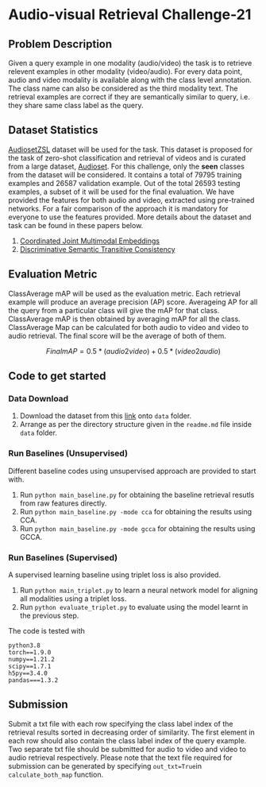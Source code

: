 # Audio-visual Retrieval Challenge-21

## Problem Description
Given a query example in one modality (audio/video) the task is to retrieve relevent examples in other modality (video/audio). For every data point, audio and video modality is available along with the class level annotation. The class name can also be considered as the third modality text. The retrieval examples are correct if they are semantically similar to query, i.e. they share same class label as the query.

## Dataset Statistics
[AudiosetZSL](https://github.com/krantiparida/AudioSetZSL) dataset will be used for the task. This dataset is proposed for the task of zero-shot classification and retrieval of videos and is curated from a large dataset, [Audioset](http://research.google.com/audioset/). For this challenge, only the **seen** classes from the dataset will be considered. It contains a total of 79795 training examples and 26587 validation example. Out of the total 26593 testing examples, a subset of it will be used for the final evaluation. We have provided the features for both audio and video, extracted using pre-trained networks. For a fair comparison of the approach it is mandatory for everyone to use the features provided. More details about the dataset and task can be found in these papers below.
1. [Coordinated Joint Multimodal Embeddings](https://arxiv.org/pdf/1910.08732.pdf) 
2. [Discriminative Semantic Transitive Consistency](https://arxiv.org/abs/2103.14103)

## Evaluation Metric
ClassAverage mAP will be used as the evaluation metric. Each retrieval example will produce an average precision (AP) score. Averageing AP for all the query from a particular class will give the mAP for that class. ClassAverage mAP is then obtained by averaging mAP for all the class. ClassAverage Map can be calculated for both audio to video and video to audio retrieval. The final score will be the average of both of them.

```math
Final mAP = 0.5*(audio2video) + 0.5*(video2audio)
```

## Code to get started
### Data Download
1. Download the dataset from this [link](https://drive.google.com/drive/folders/1C5c8K0ZkPhzz-RX1qkPgkGejAssSA72v) onto ```data``` folder.
2. Arrange as per the directory structure given in the ```readme.md``` file inside ```data``` folder.
### Run Baselines (Unsupervised)
Different baseline codes using unsupervised approach are provided to start with.
1. Run ```python main_baseline.py``` for obtaining the baseline retrieval resutls from raw features directly.
2. Run ```python main_baseline.py -mode cca``` for obtaining the results using CCA.
3. Run ```python main_baseline.py -mode gcca``` for obtaining the results using GCCA.
### Run Baselines (Supervised)
A supervised learning baseline using triplet loss is also provided.
1. Run ```python main_triplet.py``` to learn a neural network model for aligning all modalities using a triplet loss.
2. Run ```python evaluate_triplet.py``` to evaluate using the model learnt in the previous step.

The code is tested with
```
python3.8
torch==1.9.0
numpy==1.21.2
scipy==1.7.1
h5py==3.4.0
pandas===1.3.2
```

## Submission
Submit a txt file with each row specifying the class label index of the retrieval results sorted in decreasing order of similarity. 
The first element in each row should also contain the class label index of the query example.
Two separate txt file should be submitted for audio to video and video to audio retrieval respectively.
Please note that the text file required for submission can be generated by specifying ```out_txt=True```in ```calculate_both_map``` function. 


